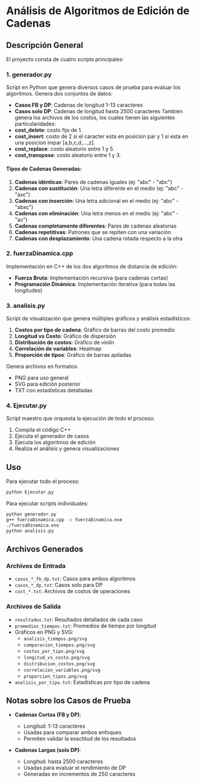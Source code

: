 # Análisis de Algoritmos de Edición de Cadenas



## Descripción General

El proyecto consta de cuatro scripts principales:

### 1. generador.py
Script en Python que genera diversos casos de prueba para evaluar los algoritmos. Genera dos conjuntos de datos:
- **Casos FB y DP**: Cadenas de longitud 1-13 caracteres
- **Casos solo DP**: Cadenas de longitud hasta 2500 caracteres
Tambien genera los archivos de los costos, los cuales tienen las siguientes particularidades:
- **cost_delete**: costo fijo de 1.
- **cost_insert**: costo de 2 si el caracter esta en posicion par y 1 si esta en una posicion impar [a,b,c,d,...,z].
- **cost_replace**: costo aleatorio entre 1 y 5.
- **cost_transpose**: costo aleatorio entre 1 y 3.

#### Tipos de Cadenas Generadas:
1. **Cadenas idénticas**: Pares de cadenas iguales (ej: "abc" - "abc")
2. **Cadenas con sustitución**: Una letra diferente en el medio (ej: "abc" - "axc")
3. **Cadenas con inserción**: Una letra adicional en el medio (ej: "abc" - "abxc")
4. **Cadenas con eliminación**: Una letra menos en el medio (ej: "abc" - "ac")
5. **Cadenas completamente diferentes**: Pares de cadenas aleatorias
6. **Cadenas repetitivas**: Patrones que se repiten con una variación
7. **Cadenas con desplazamiento**: Una cadena rotada respecto a la otra

### 2. fuerzaDinamica.cpp
Implementación en C++ de los dos algoritmos de distancia de edición:
- **Fuerza Bruta**: Implementación recursiva (para cadenas cortas)
- **Programación Dinámica**: Implementación iterativa (para todas las longitudes)


### 3. analisis.py
Script de visualización que genera múltiples gráficos y análisis estadísticos:
1. **Costos por tipo de cadena**: Gráfico de barras del costo promedio
2. **Longitud vs Costo**: Gráfico de dispersión
3. **Distribución de costos**: Gráfico de violín
4. **Correlación de variables**: Heatmap
5. **Proporción de tipos**: Gráfico de barras apiladas

Genera archivos en formatos:
- PNG para uso general
- SVG para edición posterior
- TXT con estadísticas detalladas

### 4. Ejecutar.py
Script maestro que orquesta la ejecución de todo el proceso:
1. Compila el código C++
2. Ejecuta el generador de casos
3. Ejecuta los algoritmos de edición
4. Realiza el análisis y genera visualizaciones


## Uso

Para ejecutar todo el proceso:
```bash
python Ejecutar.py
```

Para ejecutar scripts individuales:
```bash
python generador.py
g++ fuerzaDinamica.cpp -o fuerzaDinamica.exe
./fuerzaDinamica.exe
python analisis.py
```

## Archivos Generados

### Archivos de Entrada
- `casos_*_fb_dp.txt`: Casos para ambos algoritmos
- `casos_*_dp.txt`: Casos solo para DP
- `cost_*.txt`: Archivos de costos de operaciones

### Archivos de Salida
- `resultados.txt`: Resultados detallados de cada caso
- `promedios_tiempos.txt`: Promedios de tiempo por longitud
- Gráficos en PNG y SVG:
  - `analisis_tiempos.png/svg`
  - `comparacion_tiempos.png/svg`
  - `costos_por_tipo.png/svg`
  - `longitud_vs_costo.png/svg`
  - `distribucion_costos.png/svg`
  - `correlacion_variables.png/svg`
  - `proporcion_tipos.png/svg`
- `analisis_por_tipo.txt`: Estadísticas por tipo de cadena

## Notas sobre los Casos de Prueba

- **Cadenas Cortas (FB y DP)**:
  - Longitud: 1-13 caracteres
  - Usadas para comparar ambos enfoques
  - Permiten validar la exactitud de los resultados

- **Cadenas Largas (solo DP)**:
  - Longitud: hasta 2500 caracteres
  - Usadas para evaluar el rendimiento de DP
  - Generadas en incrementos de 250 caracteres
